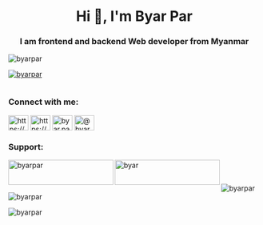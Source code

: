 <h1 align="center">Hi 👋, I'm Byar Par</h1>
<h3 align="center">I am frontend and backend Web developer from Myanmar</h3>

<p align="left"> <img src="https://komarev.com/ghpvc/?username=byarpar&label=Profile%20views&color=0e75b6&style=flat" alt="byarpar" /> </p>

<p align="left"> <a href="https://github.com/ryo-ma/github-profile-trophy"><img src="https://github-profile-trophy.vercel.app/?username=byarpar" alt="byarpar" /></a> </p>

<p align="left"> <a href="https://twitter.com/" target="blank"><img src="https://img.shields.io/twitter/follow/?logo=twitter&style=for-the-badge" alt="" /></a> </p>

<h3 align="left">Connect with me:</h3>
<p align="left">
<a href="https://linkedin.com/in/https://www.linkedin.com/in/byar-par/" target="blank"><img align="center" src="https://raw.githubusercontent.com/rahuldkjain/github-profile-readme-generator/master/src/images/icons/Social/linked-in-alt.svg" alt="https://www.linkedin.com/in/byar-par/" height="30" width="40" /></a>
<a href="https://fb.com/https://www.facebook.com/key.bee26" target="blank"><img align="center" src="https://raw.githubusercontent.com/rahuldkjain/github-profile-readme-generator/master/src/images/icons/Social/facebook.svg" alt="https://www.facebook.com/key.bee26" height="30" width="40" /></a>
<a href="https://instagram.com/byar.par" target="blank"><img align="center" src="https://raw.githubusercontent.com/rahuldkjain/github-profile-readme-generator/master/src/images/icons/Social/instagram.svg" alt="byar.par" height="30" width="40" /></a>
<a href="https://www.youtube.com/c/@byarpar8497" target="blank"><img align="center" src="https://raw.githubusercontent.com/rahuldkjain/github-profile-readme-generator/master/src/images/icons/Social/youtube.svg" alt="@byarpar8497" height="30" width="40" /></a>
</p>


<h3 align="left">Support:</h3>
<p><a href="https://www.buymeacoffee.com/byarpar"> <img align="left" src="https://cdn.buymeacoffee.com/buttons/v2/default-yellow.png" height="50" width="210" alt="byarpar" /></a><a href="https://ko-fi.com/byar"> <img align="left" src="https://cdn.ko-fi.com/cdn/kofi3.png?v=3" height="50" width="210" alt="byar" /></a></p><br><br>

<p><img align="left" src="https://github-readme-stats.vercel.app/api/top-langs?username=byarpar&show_icons=true&locale=en&layout=compact" alt="byarpar" /></p>

<p>&nbsp;<img align="center" src="https://github-readme-stats.vercel.app/api?username=byarpar&show_icons=true&locale=en" alt="byarpar" /></p>

<p><img align="center" src="https://github-readme-streak-stats.herokuapp.com/?user=byarpar&" alt="byarpar" /></p>
